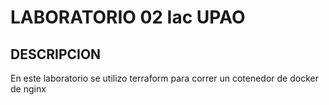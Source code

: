 # LABORATORIO 02 Iac UPAO

## DESCRIPCION

En este laboratorio se utilizo terraform para correr un cotenedor de docker de nginx


